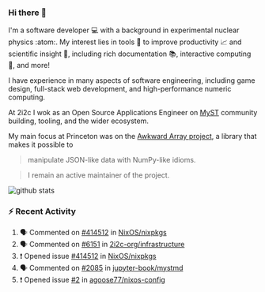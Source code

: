 ### Hi there 👋 

I'm a software developer 💻 with a background in experimental nuclear physics :atom:. My interest lies in tools :wrench: to improve productivity :chart_with_upwards_trend: and scientific insight :telescope:, including rich documentation 📚, interactive computing 🧮, and more! 

I have experience in many aspects of software engineering, including game design, full-stack web development, and high-performance numeric computing. 

At 2i2c I wok as an Open Source Applications Engineer on [MyST](https://github.com/jupyter-book/mystmd) community building, tooling, and the wider ecosystem. 

My main focus at Princeton was on the [Awkward Array project](awkward-array.org/), a library that makes it possible to 
> manipulate JSON-like data with NumPy-like idioms.

> I remain an active maintainer of the project. 

![github stats](https://github-readme-stats.vercel.app/api?username=agoose77&show_icons=true&hide_rank=true&hide_title=true&bg_color=30,e76445,904e95&text_color=efe3ec&icon_color=efe3ec)
<!--
**agoose77/agoose77** is a ✨ _special_ ✨ repository because its `README.md` (this file) appears on your GitHub profile.

Here are some ideas to get you started:

- 🔭 I’m currently working on ...
- 🌱 I’m currently learning ...
- 👯 I’m looking to collaborate on ...
- 🤔 I’m looking for help with ...
- 💬 Ask me about ...
- 📫 How to reach me: ...
- 😄 Pronouns: ...
- ⚡ Fun fact: ...
-->

### :zap: Recent Activity

<!--START_SECTION:activity-->
1. 🗣 Commented on [#414512](https://github.com/NixOS/nixpkgs/issues/414512#issuecomment-2949791150) in [NixOS/nixpkgs](https://github.com/NixOS/nixpkgs)
2. 🗣 Commented on [#6151](https://github.com/2i2c-org/infrastructure/issues/6151#issuecomment-2949561058) in [2i2c-org/infrastructure](https://github.com/2i2c-org/infrastructure)
3. ❗ Opened issue [#414512](https://github.com/NixOS/nixpkgs/issues/414512) in [NixOS/nixpkgs](https://github.com/NixOS/nixpkgs)
4. 🗣 Commented on [#2085](https://github.com/jupyter-book/mystmd/issues/2085#issuecomment-2948540493) in [jupyter-book/mystmd](https://github.com/jupyter-book/mystmd)
5. ❗ Opened issue [#2](https://github.com/agoose77/nixos-config/issues/2) in [agoose77/nixos-config](https://github.com/agoose77/nixos-config)
<!--END_SECTION:activity-->

